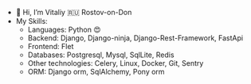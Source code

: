 - 👋 Hi, I’m Vitaliy 🇷🇺 Rostov-on-Don
- My Skills:
    - Languages: Python 😍
    - Backend: Django, Django-ninja, Django-Rest-Framework, FastApi
    - Frontend: Flet
    - Databases: Postgresql, Mysql, SqlLite, Redis
    - Other technologies: Celery, Linux, Docker, Git, Sentry
    - ORM: Django orm, SqlAlchemy, Pony orm
<!---
Flashvita/Flashvita is a ✨ special ✨ repository because its `README.md` (this file) appears on your GitHub profile.
You can click the Preview link to take a look at your changes.
--->
